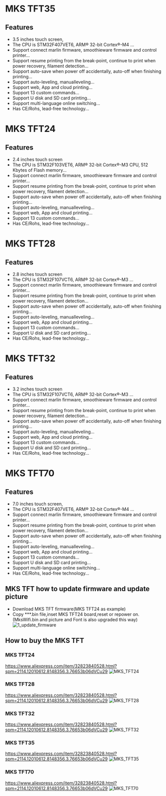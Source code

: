 # MKS TFT35
## Features
- 3.5 inches touch screen, 
- The CPU is STM32F407VET6, ARM® 32-bit Cortex®-M4 ...
- Support connect marlin firmware, smoothieware firmware and control printer...
- Support resume printing from the break-point, continue to print when power recovery, filament detection...
- Support auto-save when power off accidentally, auto-off when finishing printing...
- Support auto-leveling, manualleveling...
- Support web, App and cloud printing...
- Support 13 custom commands...
- Support U disk and SD card printing...
- Support multi-language online switching...
- Has CE/Rohs, lead-free technology...

# MKS TFT24
## Features
- 2.4 inches touch screen
- The CPU is STM32F103VET6, ARM® 32-bit Cortex®-M3 CPU, 512 Kbytes of Flash memory...
- Support connect marlin firmware, smoothieware firmware and control printer...
- Support resume printing from the break-point, continue to print when power recovery, filament detection...
- Support auto-save when power off accidentally, auto-off when finishing printing...
- Support auto-leveling, manualleveling...
- Support web, App and cloud printing...
- Support 13 custom commands...
- Has CE/Rohs, lead-free technology...

# MKS TFT28
## Features
- 2.8 inches touch screen
- The CPU is STM32F107VCT6, ARM® 32-bit Cortex®-M3 ...
- Support connect marlin firmware, smoothieware firmware and control printer...
- Support resume printing from the break-point, continue to print when power recovery, filament detection...
- Support auto-save when power off accidentally, auto-off when finishing printing...
- Support auto-leveling, manualleveling...
- Support web, App and cloud printing...
- Support 13 custom commands...
- Support U disk and SD card printing...
- Has CE/Rohs, lead-free technology...

# MKS TFT32
## Features
- 3.2 inches touch screen
- The CPU is STM32F107VCT6, ARM® 32-bit Cortex®-M3 ...
- Support connect marlin firmware, smoothieware firmware and control printer...
- Support resume printing from the break-point, continue to print when power recovery, filament detection...
- Support auto-save when power off accidentally, auto-off when finishing printing...
- Support auto-leveling, manualleveling...
- Support web, App and cloud printing...
- Support 13 custom commands...
- Support U disk and SD card printing...
- Has CE/Rohs, lead-free technology...

# MKS TFT70
## Features
- 7.0 inches touch screen, 
- The CPU is STM32F407VET6, ARM® 32-bit Cortex®-M4 ...
- Support connect marlin firmware, smoothieware firmware and control printer...
- Support resume printing from the break-point, continue to print when power recovery, filament detection...
- Support auto-save when power off accidentally, auto-off when finishing printing...
- Support auto-leveling, manualleveling...
- Support web, App and cloud printing...
- Support 13 custom commands...
- Support U disk and SD card printing...
- Support multi-language online switching...
- Has CE/Rohs, lead-free technology...

## MKS TFT how to update firmware and update picture
- Download MKS TFT firmware(MKS TFT24 as example)
- Copy ***.bin file,inset MKS TFT24 board,reset or repower on.(MksWifi.bin and picture and Font is also upgraded this way)
  ![1_update_firmware](https://github.com/makerbase-mks/MKS-TFT24/blob/master/Picture/1_update_firmware.png "1_update_firmware")

## How to buy the MKS TFT
### MKS TFT24
  https://www.aliexpress.com/item/32823840528.html?spm=2114.12010612.8148356.3.76653b06dVCu29
  ![MKS_TFT24](https://github.com/makerbase-mks/MKS-TFT24/blob/master/Picture/MKS_TFT24.png "MKS_TFT24")
### MKS TFT28
  https://www.aliexpress.com/item/32823840528.html?spm=2114.12010612.8148356.3.76653b06dVCu29
  ![MKS_TFT28](https://github.com/makerbase-mks/MKS-TFT24/blob/master/Picture/MKS_TFT28.png "MKS_TFT28")
### MKS TFT32
  https://www.aliexpress.com/item/32823840528.html?spm=2114.12010612.8148356.3.76653b06dVCu29
  ![MKS_TFT32](https://github.com/makerbase-mks/MKS-TFT24/blob/master/Picture/MKS_TFT32.png "MKS_TFT32")
### MKS TFT35
  https://www.aliexpress.com/item/32823840528.html?spm=2114.12010612.8148356.3.76653b06dVCu29
  ![MKS_TFT35](https://github.com/makerbase-mks/MKS-TFT24/blob/master/Picture/MKS_TFT35.png "MKS_TFT35")
### MKS TFT70
  https://www.aliexpress.com/item/32823840528.html?spm=2114.12010612.8148356.3.76653b06dVCu29
  ![MKS_TFT70](https://github.com/makerbase-mks/MKS-TFT24/blob/master/Picture/MKS_TFT70.png "MKS_TFT70")
